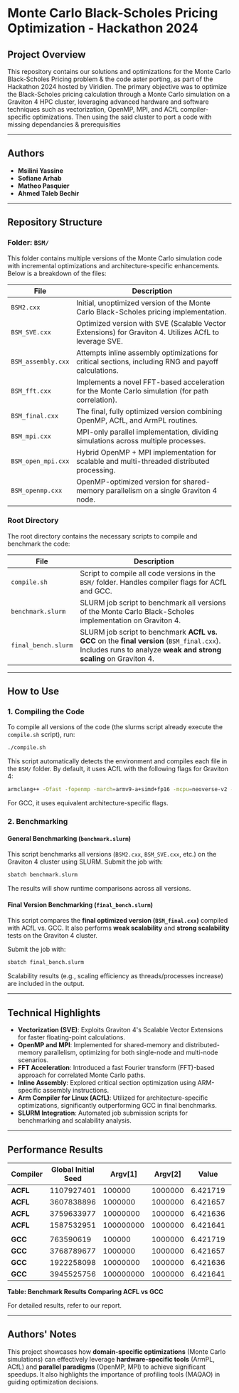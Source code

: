 # Monte Carlo Black-Scholes Pricing Optimization - Hackathon 2024

## Project Overview

This repository contains our solutions and optimizations for the Monte Carlo Black-Scholes Pricing problem & the code aster porting, as part of the Hackathon 2024 hosted by Viridien. The primary objective was to optimize the Black-Scholes pricing calculation through a Monte Carlo simulation on a Graviton 4 HPC cluster, leveraging advanced hardware and software techniques such as vectorization, OpenMP, MPI, and ACfL compiler-specific optimizations. Then using the said cluster to port a code with missing dependancies & prerequisities 

---

## Authors

- **Msilini Yassine**  
- **Sofiane Arhab**  
- **Matheo Pasquier**  
- **Ahmed Taleb Bechir**

---

## Repository Structure

### **Folder: `BSM/`**

This folder contains multiple versions of the Monte Carlo simulation code with incremental optimizations and architecture-specific enhancements. Below is a breakdown of the files:

| **File**             | **Description**                                                                                           |
|-----------------------|-----------------------------------------------------------------------------------------------------------|
| `BSM2.cxx`           | Initial, unoptimized version of the Monte Carlo Black-Scholes pricing implementation.                     |
| `BSM_SVE.cxx`        | Optimized version with SVE (Scalable Vector Extensions) for Graviton 4. Utilizes ACfL to leverage SVE.     |
| `BSM_assembly.cxx`   | Attempts inline assembly optimizations for critical sections, including RNG and payoff calculations.       |
| `BSM_fft.cxx`        | Implements a novel FFT-based acceleration for the Monte Carlo simulation (for path correlation).           |
| `BSM_final.cxx`      | The final, fully optimized version combining OpenMP, ACfL, and ArmPL routines.                       |
| `BSM_mpi.cxx`        | MPI-only parallel implementation, dividing simulations across multiple processes.                         |
| `BSM_open_mpi.cxx`   | Hybrid OpenMP + MPI implementation for scalable and multi-threaded distributed processing.                 |
| `BSM_openmp.cxx`     | OpenMP-optimized version for shared-memory parallelism on a single Graviton 4 node.                       |

### **Root Directory**

The root directory contains the necessary scripts to compile and benchmark the code:

| **File**              | **Description**                                                                                           |
|------------------------|-----------------------------------------------------------------------------------------------------------|
| `compile.sh`          | Script to compile all code versions in the `BSM/` folder. Handles compiler flags for ACfL and GCC.         |
| `benchmark.slurm`     | SLURM job script to benchmark all versions of the Monte Carlo Black-Scholes implementation on Graviton 4. |
| `final_bench.slurm`   | SLURM job script to benchmark **ACfL vs. GCC** on the **final version** (`BSM_final.cxx`). Includes runs to analyze **weak and strong scaling** on Graviton 4. |

---

## How to Use

### 1. **Compiling the Code**

To compile all versions of the code (the slurms script already execute the `compile.sh` script), run:

```bash
./compile.sh
```

This script automatically detects the environment and compiles each file in the `BSM/` folder. By default, it uses ACfL with the following flags for Graviton 4:

```bash
armclang++ -Ofast -fopenmp -march=armv9-a+simd+fp16 -mcpu=neoverse-v2 -funroll-loops -ffast-math -fvectorize -larmpl -lamath -lm
```

For GCC, it uses equivalent architecture-specific flags.

### 2. **Benchmarking**

#### General Benchmarking (`benchmark.slurm`)

This script benchmarks all versions (`BSM2.cxx`, `BSM_SVE.cxx`, etc.) on the Graviton 4 cluster using SLURM. Submit the job with:

```bash
sbatch benchmark.slurm
```

The results will show runtime comparisons across all versions.

#### Final Version Benchmarking (`final_bench.slurm`)

This script compares the **final optimized version (`BSM_final.cxx`)** compiled with ACfL vs. GCC. It also performs **weak scalability** and **strong scalability** tests on the Graviton 4 cluster.

Submit the job with:

```bash
sbatch final_bench.slurm
```

Scalability results (e.g., scaling efficiency as threads/processes increase) are included in the output.

---

## Technical Highlights

- **Vectorization (SVE)**: Exploits Graviton 4's Scalable Vector Extensions for faster floating-point calculations.  
- **OpenMP and MPI**: Implemented for shared-memory and distributed-memory parallelism, optimizing for both single-node and multi-node scenarios.  
- **FFT Acceleration**: Introduced a fast Fourier transform (FFT)-based approach for correlated Monte Carlo paths.  
- **Inline Assembly**: Explored critical section optimization using ARM-specific assembly instructions.  
- **Arm Compiler for Linux (ACfL)**: Utilized for architecture-specific optimizations, significantly outperforming GCC in final benchmarks.  
- **SLURM Integration**: Automated job submission scripts for benchmarking and scalability analysis.  

---

## Performance Results

| **Compiler** | **Global Initial Seed** | **Argv[1]** | **Argv[2]** | **Value** | **Execution Time (s)** |
|--------------|--------------------------|-------------|-------------|-----------|-------------------------|
| **ACFL**     | 1107927401              | 100000      | 1000000     | 6.421719  | 9.646235               |
| **ACFL**     | 3607838896              | 1000000     | 1000000     | 6.421657  | 96.193266              |
| **ACFL**     | 3759633977              | 10000000    | 1000000     | 6.421636  | 961.795572             |
| **ACFL**     | 1587532951              | 100000000   | 1000000     | 6.421641  | 9620.493292            |
|              |                          |             |             |           |                         |
| **GCC**      | 763590619               | 100000      | 1000000     | 6.421719  | 27.027556              |
| **GCC**      | 3768789677              | 1000000     | 1000000     | 6.421657  | 270.040415             |
| **GCC**      | 1922258098              | 10000000    | 1000000     | 6.421636  | 2630.435618            |
| **GCC**      | 3945525756              | 100000000   | 1000000     | 6.421641  | 27043.345574           |

**Table: Benchmark Results Comparing ACFL vs GCC**
 

For detailed results, refer to our report.

---

## Authors' Notes

This project showcases how **domain-specific optimizations** (Monte Carlo simulations) can effectively leverage **hardware-specific tools** (ArmPL, ACfL) and **parallel paradigms** (OpenMP, MPI) to achieve significant speedups. It also highlights the importance of profiling tools (MAQAO) in guiding optimization decisions. 
